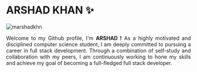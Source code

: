 <div align="center">
    <h1 align="left"><b>ARSHAD KHAN ✨</b></h1>
</div>

<p align="left"> <img src="https://komarev.com/ghpvc/?username=marshadkhn&label=Profile%20views&color=0e75b6&style=flat" alt="marshadkhn" /> </p>

<p style='text-align: justify;'>
Welcome to my Github profile, I'm <b>ARSHAD !</b>  As a highly motivated and disciplined computer science student, I am deeply committed to pursuing a career in full stack development. Through a combination of self-study and collaboration with my peers, I am continuously working to hone my skills and achieve my goal of becoming a full-fledged full stack developer.
</p>
<!-- 
<a href="https://github.com/marshadkhn/github-readme-stats">
  <img width="400px" align="center" src="https://github-readme-stats.vercel.app/api?username=marshadkhn&theme=github_dark&show_icons=true)](https://github.com/marshadkhn/github-readme-stats)" />
</a> -->


